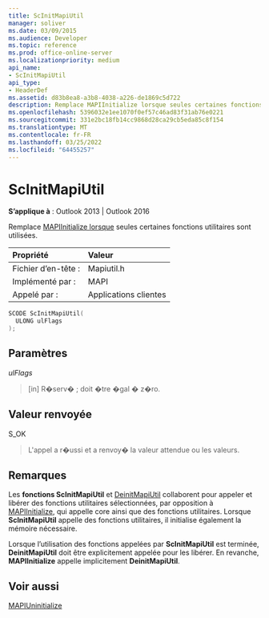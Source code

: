 ```yaml
---
title: ScInitMapiUtil
manager: soliver
ms.date: 03/09/2015
ms.audience: Developer
ms.topic: reference
ms.prod: office-online-server
ms.localizationpriority: medium
api_name:
- ScInitMapiUtil
api_type:
- HeaderDef
ms.assetid: d83b8ea8-a3b8-4038-a226-de1869c5d722
description: Remplace MAPIInitialize lorsque seules certaines fonctions utilitaires sont utilisées pour Outlook 2013 ou Outlook 2016.
ms.openlocfilehash: 5396032e1ee1070f0ef57c46ad83f31ab76e0221
ms.sourcegitcommit: 331e2bc18fb14cc9868d28ca29cb5eda85c8f154
ms.translationtype: MT
ms.contentlocale: fr-FR
ms.lasthandoff: 03/25/2022
ms.locfileid: "64455257"
---
```

# <a name="scinitmapiutil"></a>ScInitMapiUtil

  
  
**S’applique à** : Outlook 2013 | Outlook 2016 
  
Remplace [MAPIInitialize lorsque](mapiinitialize.md) seules certaines fonctions utilitaires sont utilisées. 
  
|Propriété |Valeur |
|:-----|:-----|
|Fichier d’en-tête :  <br/> |Mapiutil.h  <br/> |
|Implémenté par :  <br/> |MAPI  <br/> |
|Appelé par :  <br/> |Applications clientes  <br/> |
   
```cpp
SCODE ScInitMapiUtil(
  ULONG ulFlags
);
```

## <a name="parameters"></a>Paramètres

 _ulFlags_
  
> [in] R�serv� ; doit �tre �gal � z�ro.
    
## <a name="return-value"></a>Valeur renvoyée

S_OK 
  
> L'appel a r�ussi et a renvoy� la valeur attendue ou les valeurs.
    
## <a name="remarks"></a>Remarques

Les **fonctions ScInitMapiUtil** et [DeinitMapiUtil](deinitmapiutil.md) collaborent pour appeler et libérer des fonctions utilitaires sélectionnées, par opposition à [MAPIInitialize](mapiinitialize.md), qui appelle core ainsi que des fonctions utilitaires. Lorsque **ScInitMapiUtil** appelle des fonctions utilitaires, il initialise également la mémoire nécessaire. 
  
Lorsque l’utilisation des fonctions appelées par **ScInitMapiUtil** est terminée, **DeinitMapiUtil** doit être explicitement appelée pour les libérer. En revanche, **MAPIInitialize** appelle implicitement **DeinitMapiUtil**. 
  
## <a name="see-also"></a>Voir aussi



[MAPIUninitialize](mapiuninitialize.md)

